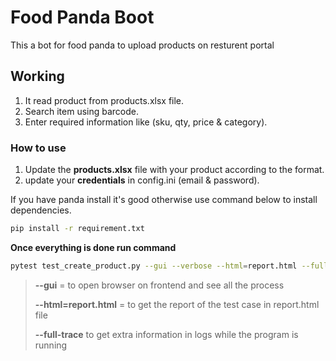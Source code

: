 # Food Panda Boot

This a bot for food panda to upload products on resturent portal

## Working
1. It read product from products.xlsx file.
2. Search item using barcode.
3. Enter required information like (sku, qty, price & category).

### How to use
1. Update the **products.xlsx** file with your product according to the format.
2. update your **credentials** in config.ini (email & password).

If you have panda install it's good otherwise use command below to install dependencies.
```bash
pip install -r requirement.txt
```

**Once everything is done run command**
```bash
pytest test_create_product.py --gui --verbose --html=report.html --full-trace
```
> **--gui** = to open browser on frontend and see all the process
>
> **--html=report.html** = to get the report of the test case in report.html file
> 
>**--full-trace** to get extra information in logs while the program is running
